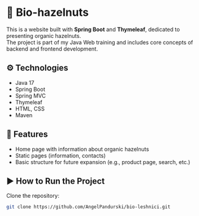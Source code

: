 # 🌰 Bio-hazelnuts

This is a website built with **Spring Boot** and **Thymeleaf**, dedicated to presenting organic hazelnuts.  
The project is part of my Java Web training and includes core concepts of backend and frontend development.

## ⚙️ Technologies
- Java 17
- Spring Boot
- Spring MVC
- Thymeleaf
- HTML, CSS
- Maven

## 🚀 Features
- Home page with information about organic hazelnuts
- Static pages (information, contacts)
- Basic structure for future expansion (e.g., product page, search, etc.)

## ▶️ How to Run the Project

Clone the repository:
   ```bash
   git clone https://github.com/AngelPandurski/bio-leshnici.git
